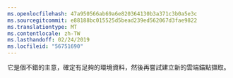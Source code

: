 ```yaml
---
ms.openlocfilehash: 47a950566ab69a6e820364130b3a371c3b0a5e3c
ms.sourcegitcommit: e88188bc015525d5bead239ed562067d3fae9822
ms.translationtype: MT
ms.contentlocale: zh-TW
ms.lasthandoff: 02/24/2019
ms.locfileid: "56751690"
---
```

它是個不錯的主意，確定有足夠的環境資料，然後再嘗試建立新的雲端錨點擷取。
